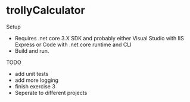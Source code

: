 # trollyCalculator

Setup
* Requires .net core 3.X SDK and probably either Visual Studio with IIS Express or Code with .net core runtime and CLI
* Build and run.

TODO
* add unit tests
* add more logging
* finish exercise 3
* Seperate to different projects